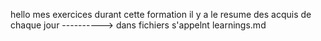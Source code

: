 hello
mes exercices durant cette formation
il y a le resume des acquis de chaque jour ----------> dans fichiers s'appelnt learnings.md
